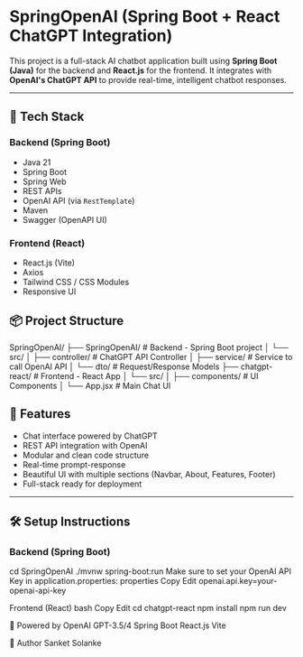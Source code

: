 # SpringOpenAI (Spring Boot + React ChatGPT Integration)

This project is a full-stack AI chatbot application built using **Spring Boot (Java)** for the backend and **React.js** for the frontend. It integrates with **OpenAI's ChatGPT API** to provide real-time, intelligent chatbot responses.

---

## 🔧 Tech Stack

### Backend (Spring Boot)
- Java 21
- Spring Boot
- Spring Web
- REST APIs
- OpenAI API (via `RestTemplate`)
- Maven
- Swagger (OpenAPI UI)

### Frontend (React)
- React.js (Vite)
- Axios
- Tailwind CSS / CSS Modules
- Responsive UI

## 📦 Project Structure


SpringOpenAI/
├── SpringOpenAI/ # Backend - Spring Boot project
│ └── src/
│ ├── controller/ # ChatGPT API Controller
│ ├── service/ # Service to call OpenAI API
│ └── dto/ # Request/Response Models
├── chatgpt-react/ # Frontend - React App
│ └── src/
│ ├── components/ # UI Components
│ └── App.jsx # Main Chat UI



## 🚀 Features

- Chat interface powered by ChatGPT
- REST API integration with OpenAI
- Modular and clean code structure
- Real-time prompt-response
- Beautiful UI with multiple sections (Navbar, About, Features, Footer)
- Full-stack ready for deployment

---

## 🛠️ Setup Instructions

### Backend (Spring Boot)
cd SpringOpenAI
./mvnw spring-boot:run
Make sure to set your OpenAI API Key in application.properties:
properties
Copy
Edit
openai.api.key=your-openai-api-key


Frontend (React)
bash
Copy
Edit
cd chatgpt-react
npm install
npm run dev

🧠 Powered by
OpenAI GPT-3.5/4
Spring Boot
React.js
Vite

🙌 Author
Sanket Solanke
